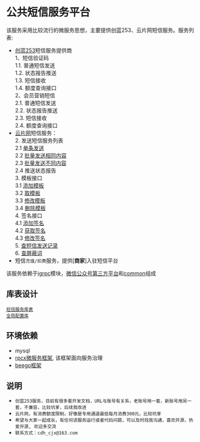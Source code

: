 # 公共短信服务平台
该服务采用比较流行的微服务思想，主要提供创蓝253、云片网短信服务。服务列表:
* [创蓝253](https://www.253.com)短信服务提供商  
       1、短信验证码  
       1.1. 普通短信发送  
       1.2. 状态报告推送  
       1.3. 短信接收  
       1.4. 额度查询接口  
       2、会员营销短信  
       2.1. 普通短信发送  
       2.2. 状态报告推送  
       2.3. 短信接收  
       2.4. 额度查询接口  
* [云片网](http://www.yunpian.com)短信服务：  
      2. 发送短信服务列表  
      2.1 [单条发送](https://sms.yunpian.com/v2/sms/single_send.json)  
      2.2 [批量发送相同内容](https://sms.yunpian.com/v2/sms/batch_send.json)  
      2.3 [批量发送不同内容](https://sms.yunpian.com/v2/sms/multi_send.json)  
      2.4 推送状态报告  
      3. 模板接口  
      3.1 [添加模板](https://sms.yunpian.com/v2/tpl/add.json)  
      3.2 [取模板](https://sms.yunpian.com/v2/tpl/get.json)  
      3.3 [修改模板](https://sms.yunpian.com/v2/tpl/update.json)  
      3.4 [删除模板](https://sms.yunpian.com/v2/tpl/del.json)  
      4. 签名接口  
      4.1 [添加签名](https://sms.yunpian.com/v2/sign/add.json)  
      4.2 [获取签名](https://sms.yunpian.com/v2/sign/get.json)  
      4.3 [修改签名](https://sms.yunpian.com/v2/sign/update.json)  
      5. [查短信发送记录](https://sms.yunpian.com/v2/sms/get_record.json)  
      6. [查屏蔽词](https://sms.yunpian.com/v2/sms/get_black_word.json)  
* 短信`充值/扣费`服务，提供[**商家**]入驻短信平台

该服务依赖于[igrpc](../igrpc)模块，[微信公众号第三方平台](../official_accounts)和[common](../common)组成

## 库表设计

[`短信服务库表`](table.md)  
[`全局配置库`](table.md)

## 环境依赖

+ mysql  
+ [rpcx微服务框架](https://github.com/smallnest/rpcx), 该框架面向服务治理  
+ [beego框架](https://beego.me/)  

## 说明

+ `创蓝253服务，目前有很多套开发文档，URL与账号有关系，老账号用一套，新账号用另一套，不兼容，比较坑爹，后续我改进`  
+ `云片网，有消费额度限制，好像是专用通道最低每月消费300元，比较坑爹`  
+ `希望与大家一起成长，有任何该服务运行或者代码问题，可以及时找我沟通，喜欢开源，热爱开源, 欢迎多交流`   
+ `联系方式：cdh_cjx@163.com`
